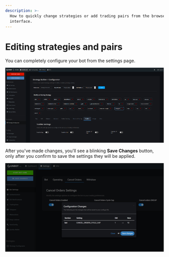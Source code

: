 ```yaml
---
description: >-
  How to quickly change strategies or add trading pairs from the browser
  interface.
---
```


# Editing strategies and pairs

You can completely configure your bot from the settings page.

![](https://raw.githubusercontent.com/boekenbox/gitbook-images/master/image-6.png)

After you've made changes, you'll see a blinking **Save Changes** button, only after you confirm to save the settings they will be applied.

![](https://raw.githubusercontent.com/boekenbox/gitbook-images/master/image%20%2833%29.png)

